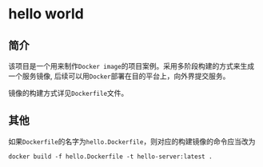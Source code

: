 # hello world
## 简介
该项目是一个用来制作`Docker image`的项目案例。采用多阶段构建的方式来生成一个服务镜像, 后续可以用`Docker`部署在目的平台上，向外界提交服务。

镜像的构建方式详见`Dockerfile`文件。

## 其他
如果`Dockerfile`的名字为`hello.Dockerfile`，则对应的构建镜像的命令应当改为
```Dockerfile
docker build -f hello.Dockerfile -t hello-server:latest .
```
